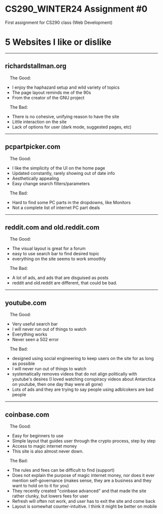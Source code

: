 # CS290_WINTER24 Assignment #0
First assignment for CS290 class (Web Development)

# 5 Websites I like or dislike
------------------------
richardstallman.org
------------------------
&nbsp;&nbsp;&nbsp;&nbsp;The Good:  
  - I enjoy the haphazard setup and wild variety of topics
  - The page layout reminds me of the 90s
  - From the creator of the GNU project

&nbsp;&nbsp;&nbsp;&nbsp;The Bad:  
  - There is no cohesive, unifying reason to have the site
  - Little interaction on the site
  - Lack of options for user (dark mode, suggested pages, etc)

------------------------
pcpartpicker.com
------------------------
&nbsp;&nbsp;&nbsp;&nbsp;The Good:  
  - I like the simplicity of the UI on the home page  
  - Updated constantly, rarely showing out of date info  
  - Aesthetically appealing  
  - Easy change search filters/parameters  

&nbsp;&nbsp;&nbsp;&nbsp;The Bad:  
  - Hard to find some PC parts in the dropdowns, like Monitors  
  - Not a complete list of internet PC part deals  

------------------------
reddit.com and old.reddit.com
------------------------
&nbsp;&nbsp;&nbsp;&nbsp;The Good:  
  - The visual layout is great for a forum  
  - easy to use search bar to find desired topic  
  - everything on the site seems to work smoothly  

&nbsp;&nbsp;&nbsp;&nbsp;The Bad:  
  - A lot of ads, and ads that are disguised as posts  
  - reddit and old.reddit are different, that could be bad.  

------------------------
youtube.com
------------------------
&nbsp;&nbsp;&nbsp;&nbsp;The Good:  
  - Very useful search bar
  - I will never run out of things to watch
  - Everything works
  - Never seen a 502 error

&nbsp;&nbsp;&nbsp;&nbsp;The Bad:  
  - designed using social engineering to keep users on the site for as long as possible
  - I will never run out of things to watch
  - systematically removes videos that do not align politically with youtube's desires (I loved watching conspiracy videos about Antarctica on youtube, then one day thay were all gone)
  - Lots of ads and they are trying to say people using adblcokers are bad people

------------------------
coinbase.com
------------------------
&nbsp;&nbsp;&nbsp;&nbsp;The Good:  
  - Easy for beginners to use
  - Simple layout that guides user through the crypto process, step by step
  - Access to magic internet money
  - This site is also almost never down.

&nbsp;&nbsp;&nbsp;&nbsp;The Bad:  
  - The rules and fees can be difficult to find (support)
  - Does not explain the purpose of magic internet money, nor does it ever mention self-governance (makes sense, they are a business and they want to hold on to it for you)
  - They recently created "coinbase advanced" and that made the site rather clunky, but lowers fees for user
  - Refresh will often not work, and user has to exit the site and come back
  - Layout is somewhat counter-intuitive. I think it might be better on mobile

